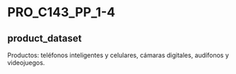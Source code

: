 # PRO_C143_PP_1-4
## product_dataset
Productos: teléfonos inteligentes y celulares, cámaras digitales, audífonos y videojuegos.


